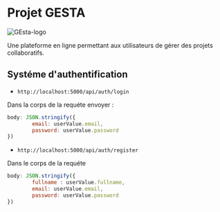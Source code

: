 # Projet GESTA

![GEsta-logo](https://user-images.githubusercontent.com/67522046/234556224-f183a14a-a1f0-4ea5-b80b-ac57d4928b3e.png)

Une plateforme en ligne permettant aux utilisateurs de gérer des projets collaboratifs. 

## Systéme d'authentification

* `http://localhost:5000/api/auth/login` 

Dans la corps de la requéte envoyer :

```javascript 
body: JSON.stringify({
        email: userValue.email,
        password: userValue.password
})       
```

* `http://localhost:5000/api/auth/register`

Dans le corps de la requéte

```javascript 
body: JSON.stringify({
        fullname : userValue.fullname,
        email: userValue.email,
        password: userValue.password
})
```
